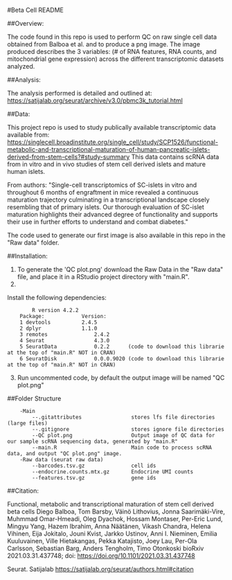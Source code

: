 #Beta Cell README


##Overview: 

The code found in this repo is used to perform QC on raw single cell data obtained from Balboa et al. and to produce a png image.
The image produced describes the 3 variables: (# of RNA features, RNA counts, and mitochondrial gene expression) across the different transcriptomic datasets analyzed.

##Analysis:

The analysis performed is detailed and outlined at: <https://satijalab.org/seurat/archive/v3.0/pbmc3k_tutorial.html>

##Data:

This project repo is used to study publically available transcriptomic data available from:
<https://singlecell.broadinstitute.org/single_cell/study/SCP1526/functional-metabolic-and-transcriptional-maturation-of-human-pancreatic-islets-derived-from-stem-cells?#study-summary>
This data contains scRNA data from in vitro and in vivo studies of stem cell derived islets and mature human islets.

From authors: "Single-cell transcriptomics of SC-islets in vitro and throughout 6 months of engraftment in mice revealed a 
continuous maturation trajectory culminating in a transcriptional landscape closely resembling that of primary islets. 
Our thorough evaluation of SC-islet maturation highlights their advanced degree of functionality and supports their use 
in further efforts to understand and combat diabetes."

The code used to generate our first image is also available in this repo in the "Raw data" folder.

##Installation:

1) To generate the 'QC plot.png' download the Raw Data in the "Raw data" file, and place it in a RStudio project directory with "main.R".
2)
Install the following dependencies:

			R version 4.2.2
		Package:			Version:
		1 devtools			2.4.5
		2 dplyr				1.1.0
		3 remotes				2.4.2
		4 Seurat				4.3.0
		5 SeuratData			0.2.2	   (code to download this librarie at the top of "main.R" NOT in CRAN)
		6 SeuratDisk			0.0.0.9020 (code to download this librarie at the top of "main.R" NOT in CRAN)

3) Run uncommented code, by default the output image will be named "QC plot.png"

##Folder Structure

		-Main
			--.gitattributes				stores lfs file directories (large files)
			--.gitignore					stores ignore file directories
			--QC plot.png					Output image of QC data for our sample scRNA sequencing data, generated by "main.R"
			--main.R 						Main code to process scRNA data, and output "QC plot.png" image.
		-Raw data (seurat raw data)
			--barcodes.tsv.gz				cell ids
			--endocrine.counts.mtx.gz		Endocrine UMI counts
			--features.tsv.gz				gene ids

##Citation:

Functional, metabolic and transcriptional maturation of stem cell derived beta cells
Diego Balboa, Tom Barsby, Väinö Lithovius, Jonna Saarimäki-Vire, Muhmmad Omar-Hmeadi,
Oleg Dyachok, Hossam Montaser, Per-Eric Lund, Mingyu Yang, Hazem Ibrahim, Anna Näätänen,
Vikash Chandra, Helena Vihinen, Eija Jokitalo, Jouni Kvist, Jarkko Ustinov, Anni I. Nieminen,
Emilia Kuuluvainen, Ville Hietakangas, Pekka Katajisto, Joey Lau, Per-Ola Carlsson, Sebastian Barg,
Anders Tengholm, Timo Otonkoski
bioRxiv 2021.03.31.437748; doi: https://doi.org/10.1101/2021.03.31.437748

Seurat. Satijalab https://satijalab.org/seurat/authors.html#citation
